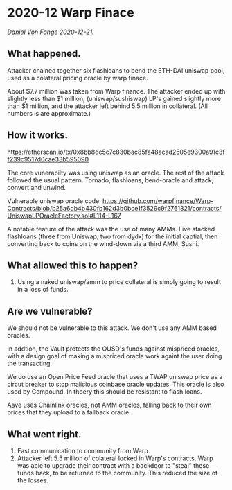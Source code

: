 # 2020-12 Warp Finace

_Daniel Von Fange 2020-12-21._

## What happened.

Attacker chained together six flashloans to bend the ETH-DAI uniswap pool, used as a colateral pricing oracle by warp finace. 

About $7.7 million was taken from Warp finance. The attacker ended up with slightly less than $1 million, (uniswap/sushiswap) LP's gained slightly more than $1 million, and the attacker left behind 5.5 million in collateral. (All numbers is are approximate.)


## How it works.

https://etherscan.io/tx/0x8bb8dc5c7c830bac85fa48acad2505e9300a91c3ff239c9517d0cae33b595090

The core vunerabilty was using uniswap as an oracle. The rest of the attack followed the usual pattern. Tornado, flashloans, bend-oracle and attack, convert and unwind.

Vulnerable uniswap oracle code:
https://github.com/warpfinance/Warp-Contracts/blob/b25a6db4b430fb162d3b0bce1f3529c9f2761321/contracts/UniswapLPOracleFactory.sol#L114-L167


A notable feature of the attack was the use of many AMMs. Five stacked flashloans (three from Uniswap, two from dydx) for the initial captial, then converting back to coins on the wind-down via a third AMM, Sushi.


## What allowed this to happen?

1. Using a naked uniswap/amm to price collateral is simply going to result in a loss of funds.

## Are we vulnerable?

We should not be vulnerable to this attack. We don't use any AMM based oracles.

In addtion, the Vault protects the OUSD's funds against mispriced oracles, with a design goal of making a mispriced oracle work againt the user doing the transacting.

We do use an Open Price Feed oracle that uses a TWAP uniswap price as a circut breaker to stop malicious coinbase oracle updates. This oracle is also used by Compound. In thoery this should be resistant to flash loans.

Aave uses Chainlink oracles, not AMM oracles, falling back to their own prices that they upload to a fallback oracle.

## What went right.

1. Fast communication to community from Warp
2. Attacker left 5.5 million of colateral locked in Warp's contracts. Warp was able to upgrade their contract with a backdoor to "steal" these funds back, to be returned to the community. This reduced the size of the losses.